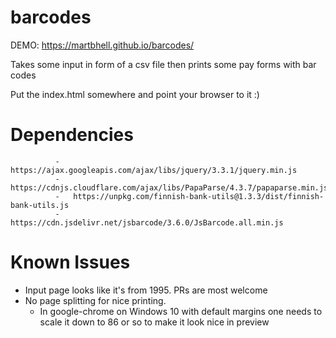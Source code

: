 
barcodes
======

DEMO: <a href="https://martbhell.github.io/barcodes/"> https://martbhell.github.io/barcodes/ </a>

Takes some input in form of a csv file then prints some pay forms with bar codes 


Put the index.html somewhere and point your browser to it :)

Dependencies
============

              -   https://ajax.googleapis.com/ajax/libs/jquery/3.3.1/jquery.min.js
              -   https://cdnjs.cloudflare.com/ajax/libs/PapaParse/4.3.7/papaparse.min.js
              -   https://unpkg.com/finnish-bank-utils@1.3.3/dist/finnish-bank-utils.js
              -   https://cdn.jsdelivr.net/jsbarcode/3.6.0/JsBarcode.all.min.js

Known Issues
============

   - Input page looks like it's from 1995. PRs are most welcome
   - No page splitting for nice printing. 
     - In google-chrome on Windows 10 with default margins one needs to scale it down to 86 or so to make it look nice in preview
